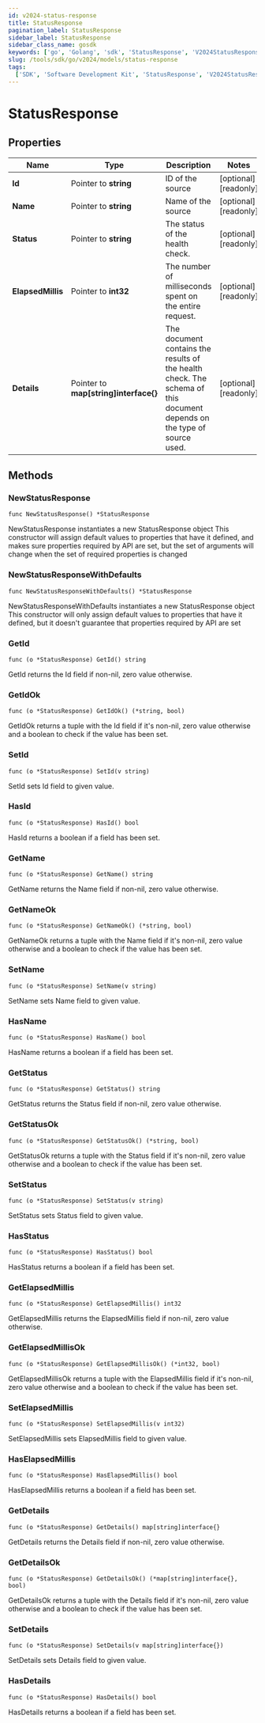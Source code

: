 ```yaml
---
id: v2024-status-response
title: StatusResponse
pagination_label: StatusResponse
sidebar_label: StatusResponse
sidebar_class_name: gosdk
keywords: ['go', 'Golang', 'sdk', 'StatusResponse', 'V2024StatusResponse']
slug: /tools/sdk/go/v2024/models/status-response
tags:
  ['SDK', 'Software Development Kit', 'StatusResponse', 'V2024StatusResponse']
---
```


# StatusResponse

## Properties

| Name | Type | Description | Notes |
| --- | --- | --- | --- |
| **Id** | Pointer to **string** | ID of the source | [optional] [readonly] |
| **Name** | Pointer to **string** | Name of the source | [optional] [readonly] |
| **Status** | Pointer to **string** | The status of the health check. | [optional] [readonly] |
| **ElapsedMillis** | Pointer to **int32** | The number of milliseconds spent on the entire request. | [optional] [readonly] |
| **Details** | Pointer to **map[string]interface{}** | The document contains the results of the health check. The schema of this document depends on the type of source used. | [optional] [readonly] |

## Methods

### NewStatusResponse

`func NewStatusResponse() *StatusResponse`

NewStatusResponse instantiates a new StatusResponse object This constructor will assign default values to properties that have it defined, and makes sure properties required by API are set, but the set of arguments will change when the set of required properties is changed

### NewStatusResponseWithDefaults

`func NewStatusResponseWithDefaults() *StatusResponse`

NewStatusResponseWithDefaults instantiates a new StatusResponse object This constructor will only assign default values to properties that have it defined, but it doesn't guarantee that properties required by API are set

### GetId

`func (o *StatusResponse) GetId() string`

GetId returns the Id field if non-nil, zero value otherwise.

### GetIdOk

`func (o *StatusResponse) GetIdOk() (*string, bool)`

GetIdOk returns a tuple with the Id field if it's non-nil, zero value otherwise and a boolean to check if the value has been set.

### SetId

`func (o *StatusResponse) SetId(v string)`

SetId sets Id field to given value.

### HasId

`func (o *StatusResponse) HasId() bool`

HasId returns a boolean if a field has been set.

### GetName

`func (o *StatusResponse) GetName() string`

GetName returns the Name field if non-nil, zero value otherwise.

### GetNameOk

`func (o *StatusResponse) GetNameOk() (*string, bool)`

GetNameOk returns a tuple with the Name field if it's non-nil, zero value otherwise and a boolean to check if the value has been set.

### SetName

`func (o *StatusResponse) SetName(v string)`

SetName sets Name field to given value.

### HasName

`func (o *StatusResponse) HasName() bool`

HasName returns a boolean if a field has been set.

### GetStatus

`func (o *StatusResponse) GetStatus() string`

GetStatus returns the Status field if non-nil, zero value otherwise.

### GetStatusOk

`func (o *StatusResponse) GetStatusOk() (*string, bool)`

GetStatusOk returns a tuple with the Status field if it's non-nil, zero value otherwise and a boolean to check if the value has been set.

### SetStatus

`func (o *StatusResponse) SetStatus(v string)`

SetStatus sets Status field to given value.

### HasStatus

`func (o *StatusResponse) HasStatus() bool`

HasStatus returns a boolean if a field has been set.

### GetElapsedMillis

`func (o *StatusResponse) GetElapsedMillis() int32`

GetElapsedMillis returns the ElapsedMillis field if non-nil, zero value otherwise.

### GetElapsedMillisOk

`func (o *StatusResponse) GetElapsedMillisOk() (*int32, bool)`

GetElapsedMillisOk returns a tuple with the ElapsedMillis field if it's non-nil, zero value otherwise and a boolean to check if the value has been set.

### SetElapsedMillis

`func (o *StatusResponse) SetElapsedMillis(v int32)`

SetElapsedMillis sets ElapsedMillis field to given value.

### HasElapsedMillis

`func (o *StatusResponse) HasElapsedMillis() bool`

HasElapsedMillis returns a boolean if a field has been set.

### GetDetails

`func (o *StatusResponse) GetDetails() map[string]interface{}`

GetDetails returns the Details field if non-nil, zero value otherwise.

### GetDetailsOk

`func (o *StatusResponse) GetDetailsOk() (*map[string]interface{}, bool)`

GetDetailsOk returns a tuple with the Details field if it's non-nil, zero value otherwise and a boolean to check if the value has been set.

### SetDetails

`func (o *StatusResponse) SetDetails(v map[string]interface{})`

SetDetails sets Details field to given value.

### HasDetails

`func (o *StatusResponse) HasDetails() bool`

HasDetails returns a boolean if a field has been set.

